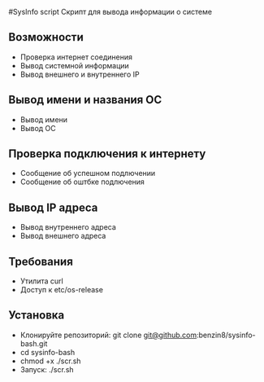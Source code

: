 #SysInfo script
Скрипт для вывода информации о системе

## Возможности
- Проверка интернет соединения
- Вывод системной информации 
- Вывод внешнего и внутреннего IP
## Вывод имени и названия ОС
- Вывод имени
- Вывод ОС
## Проверка подключения к интернету
- Сообщение об успешном подлючении
- Сообщение об оштбке подлючения
## Вывод IP адреса
- Вывод внутреннего адреса
- Вывод внешнего адреса
## Требования
- Утилита curl
- Доступ к etc/os-release
## Установка 
- Клонируйте репозиторий: git clone git@github.com:benzin8/sysinfo-bash.git
- cd sysinfo-bash
- chmod +x ./scr.sh
- Запуск: ./scr.sh
